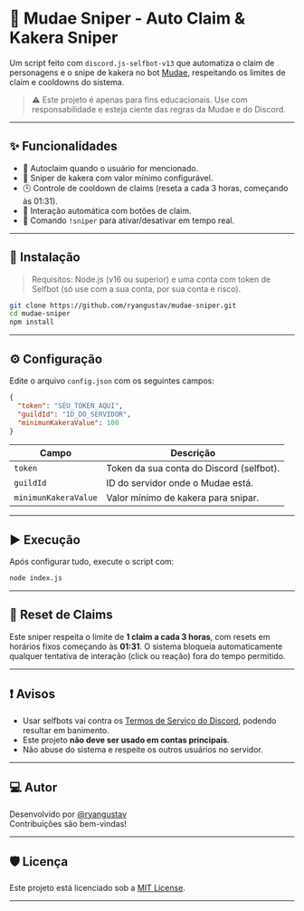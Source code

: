 # 🎯 Mudae Sniper - Auto Claim & Kakera Sniper

Um script feito com `discord.js-selfbot-v13` que automatiza o claim de personagens e o snipe de kakera no bot [Mudae](https://top.gg/bot/432610292342587392), respeitando os limites de claim e cooldowns do sistema.

> ⚠️ Este projeto é apenas para fins educacionais. Use com responsabilidade e esteja ciente das regras da Mudae e do Discord.

---

## ✨ Funcionalidades

- 🤖 Autoclaim quando o usuário for mencionado.
- 💠 Sniper de kakera com valor mínimo configurável.
- 🕒 Controle de cooldown de claims (reseta a cada 3 horas, começando às 01:31).
- 🔘 Interação automática com botões de claim.
- 💬 Comando `!sniper` para ativar/desativar em tempo real.

---

## 🚀 Instalação

> Requisitos: Node.js (v16 ou superior) e uma conta com token de Selfbot (só use com a sua conta, por sua conta e risco).

```bash
git clone https://github.com/ryangustav/mudae-sniper.git
cd mudae-sniper
npm install
```

---

## ⚙️ Configuração

Edite o arquivo `config.json` com os seguintes campos:

```json
{
  "token": "SEU_TOKEN_AQUI",
  "guildId": "ID_DO_SERVIDOR",
  "minimunKakeraValue": 100
}
```

| Campo | Descrição |
|-------|-----------|
| `token` | Token da sua conta do Discord (selfbot). |
| `guildId` | ID do servidor onde o Mudae está. |
| `minimunKakeraValue` | Valor mínimo de kakera para snipar. |

---

## ▶️ Execução

Após configurar tudo, execute o script com:

```bash
node index.js
```

---

## 🔁 Reset de Claims

Este sniper respeita o limite de **1 claim a cada 3 horas**, com resets em horários fixos começando às **01:31**. O sistema bloqueia automaticamente qualquer tentativa de interação (click ou reação) fora do tempo permitido.

---

## ❗ Avisos

- Usar selfbots vai contra os [Termos de Serviço do Discord](https://discord.com/terms), podendo resultar em banimento.
- Este projeto **não deve ser usado em contas principais**.
- Não abuse do sistema e respeite os outros usuários no servidor.

---

## 💻 Autor

Desenvolvido por [@ryangustav](https://github.com/ryangustav)  
Contribuições são bem-vindas!

---

## 🛡️ Licença

Este projeto está licenciado sob a [MIT License](LICENSE).

---
